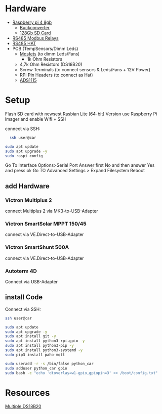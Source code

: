 # Hardware

* [Raspberry pi 4 8gb](https://amzn.eu/d/0oIf1Fr)
  * [Buckconverter](https://amzn.eu/d/8qV0JrC)
  * [128Gb SD Card](https://amzn.eu/d/2Dl5bnE)
* [RS485 Modbus Relays](https://amzn.eu/d/8nXaCZ0)
* [RS485 HAT](https://amzn.eu/d/72dqG40)
* PCB (TempSensors/Dimm Leds)
  * [Mosfets](https://www.infineon.com/cms/de/product/power/mosfet/n-channel/irlb8721/) (to dimm Leds/Fans)
    * 1k Ohm Resistors
  * 4,7k Ohm Resistors (DS18B20)
  * Screw Terminals (to connect sensors & Leds/Fans + 12V Power)
  * RPI Pin Headers (to connect as Hat)
  * [ADS1115](https://amzn.eu/d/c3uFTyn)
  

# Setup

Flash SD card with newsest Rasbian Lite (64-bit) Version
use Raspberry Pi Imager and enable Wifi + SSH

connect via SSH:
```sh
  ssh user@car
```

```sh
sudo apt update
sudo apt upgrade -y
sudo raspi config
```
Go To Interface Options>Serial Port
Answer first No and then answer Yes and press ok
Go TO Advanced Settings > Expand Filesystem
Reboot

## add Hardware

### Victron Multiplus 2

connect Multiplus 2 via MK3-to-USB-Adapter

### Victron SmartSolar MPPT 150/45

connect via VE.Direct-to-USB-Adapter

### Victron SmartShunt 500A

connect via VE.Direct-to-USB-Adapter

### Autoterm 4D

Connect via USB-Adapter

## install Code 
Connect via SSH:

```sh
ssh user@car
```

```sh
sudo apt update
sudo apt upgrade -y
sudo apt install git -y
sudo apt install python3-rpi.gpio -y
sudo apt install python3-pip -y
sudo apt install python3-systemd -y 
sudo pip3 install paho-mqtt

sudo useradd -r -s /bin/false python_car
sudo adduser python_car gpio
sudo bash -c "echo 'dtoverlay=w1-gpio,gpiopin=3' >> /boot/config.txt"
```

# Resources
[Multiple DS18B20](https://www.hackster.io/vinayyn/multiple-ds18b20-temp-sensors-interfacing-with-raspberry-pi-d8a6b0)